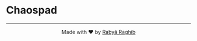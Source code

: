 # Chaospad

---

<p align="center">Made with ❤️ by <a href="https://www.rabraghib.me">Rabyâ Raghib</a></p>
